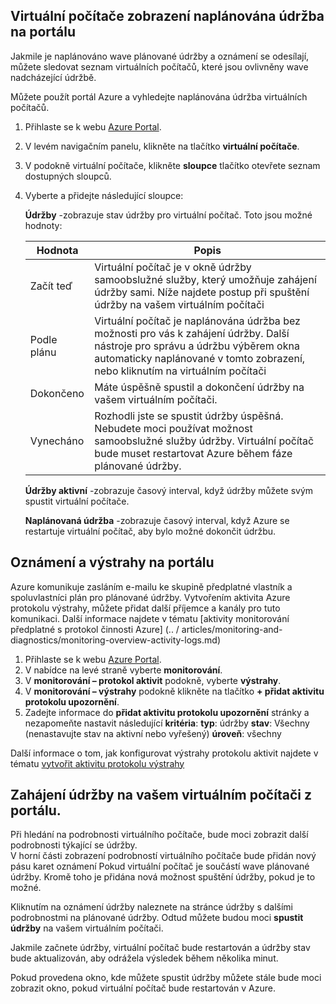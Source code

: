 
## <a name="view-vms-scheduled-for-maintenance-in-the-portal"></a>Virtuální počítače zobrazení naplánována údržba na portálu

Jakmile je naplánováno wave plánované údržby a oznámení se odesílají, můžete sledovat seznam virtuálních počítačů, které jsou ovlivněny wave nadcházející údržbě. 

Můžete použít portál Azure a vyhledejte naplánována údržba virtuálních počítačů.

1. Přihlaste se k webu [Azure Portal](https://portal.azure.com).

2. V levém navigačním panelu, klikněte na tlačítko **virtuální počítače**.

3. V podokně virtuální počítače, klikněte **sloupce** tlačítko otevřete seznam dostupných sloupců.

4. Vyberte a přidejte následující sloupce:

   **Údržby** -zobrazuje stav údržby pro virtuální počítač. Toto jsou možné hodnoty:
      
      | Hodnota | Popis |
      |-------|-------------|
      | Začít teď | Virtuální počítač je v okně údržby samoobslužné služby, který umožňuje zahájení údržby sami. Níže najdete postup při spuštění údržby na vašem virtuálním počítači | 
      | Podle plánu | Virtuální počítač je naplánována údržba bez možnosti pro vás k zahájení údržby. Další nástroje pro správu a údržbu výběrem okna automaticky naplánované v tomto zobrazení, nebo kliknutím na virtuálním počítači | 
      | Dokončeno | Máte úspěšně spustil a dokončení údržby na vašem virtuálním počítači. | 
      | Vynecháno| Rozhodli jste se spustit údržby úspěšná. Nebudete moci používat možnost samoobslužné služby údržby. Virtuální počítač bude muset restartovat Azure během fáze plánované údržby. | 

   **Údržby aktivní** -zobrazuje časový interval, když údržby můžete svým spustit virtuální počítače.
   
   **Naplánovaná údržba** -zobrazuje časový interval, když Azure se restartuje virtuální počítač, aby bylo možné dokončit údržbu. 




## <a name="notification-and-alerts-in-the-portal"></a>Oznámení a výstrahy na portálu

Azure komunikuje zasláním e-mailu ke skupině předplatné vlastník a spoluvlastníci plán pro plánované údržby. Vytvořením aktivita Azure protokolu výstrahy, můžete přidat další příjemce a kanály pro tuto komunikaci. Další informace najdete v tématu [aktivity monitorování předplatné s protokol činnosti Azure] (.. / articles/monitoring-and-diagnostics/monitoring-overview-activity-logs.md)

1. Přihlaste se k webu [Azure Portal](https://portal.azure.com).
2. V nabídce na levé straně vyberte **monitorování**. 
3. V **monitorování – protokol aktivit** podokně, vyberte **výstrahy**.
4. V **monitorování – výstrahy** podokně klikněte na tlačítko **+ přidat aktivitu protokolu upozornění**.
5. Zadejte informace do **přidat aktivitu protokolu upozornění** stránky a nezapomeňte nastavit následující **kritéria**: **typ**: údržby **stav**: Všechny (nenastavujte stav na aktivní nebo vyřešený) **úroveň**: všechny
    
Další informace o tom, jak konfigurovat výstrahy protokolu aktivit najdete v tématu [vytvořit aktivitu protokolu výstrahy](../articles/monitoring-and-diagnostics/monitoring-activity-log-alerts.md)
    
    
## <a name="start-maintenance-on-your-vm-from-the-portal"></a>Zahájení údržby na vašem virtuálním počítači z portálu.

Při hledání na podrobnosti virtuálního počítače, bude moci zobrazit další podrobnosti týkající se údržby.  
V horní části zobrazení podrobností virtuálního počítače bude přidán nový pásu karet oznámení Pokud virtuální počítač je součástí wave plánované údržby. Kromě toho je přidána nová možnost spuštění údržby, pokud je to možné. 


Kliknutím na oznámení údržby naleznete na stránce údržby s dalšími podrobnostmi na plánované údržby. Odtud můžete budou moci **spustit údržby** na vašem virtuálním počítači.

Jakmile začnete údržby, virtuální počítač bude restartován a údržby stav bude aktualizován, aby odrážela výsledek během několika minut.

Pokud provedena okno, kde můžete spustit údržby můžete stále bude moci zobrazit okno, pokud virtuální počítač bude restartován v Azure. 

